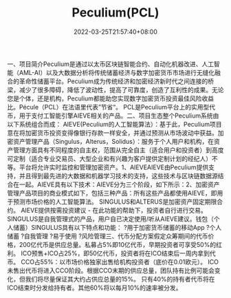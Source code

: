 ﻿---
weight: 
title: "Peculium(PCL)"
description: "Peculium是通过以太币区块链智能合约、自动化机器改进、人工智能（AML-AI）以及大数据分析将传统储蓄经济与数字加密货币市场进行无缝化融合的革命性储蓄平台"
date: 2022-03-25T21:57:40+08:00
lastmod: 2022-03-25T16:45:40+08:00
draft: false
authors: ["Metabd"]
featuredImage: "peculiumpcl.webp"
link: ""
tags: ["数字代币","Peculium(PCL)"]
categories: ["navigation"]
navigation: ["数字代币"]
lightgallery: true
toc: true
pinned: false
recommend: false
recommend1: false
---
一、项目简介Peculium是通过以太币区块链智能合约、自动化机器改进、人工智能（AML-AI）以及大数据分析将传统储蓄经济与数字加密货币市场进行无缝化融合的革命性储蓄平台。Peculium成为传统经济和加密经济新时代之间连接的桥梁，减少了很多障碍，降低了波动性，提高了可靠度，创造了互利性的成果。无论您是个体，还是机构，Peculium都能助您实现数字加密货币投资最佳风险收益比。Pécule（PCL）在法语里代表”节省“。 PCL是Peculium平台上的实用型代币，用于支付工智能引擎AIEVE相关的产品。二、项目生态整个Peculium系统由以下系统组合而成：
AIEVE(Peculium的人工智能算法）：基于此，Peculium项目意在将加密货币投资变得像银行存款一样安全，并通过预测从市场波动中获益。加密资产管理产品（Singulus，Alterus，Solidus）：服务于个人用户和机构，在资产管理方面具有不同程度的自主权，范围从完全自主（适合用户和投资者）到高度可定制（适合专业交易员、大型企业和有兴趣为客户提供定制计划的经纪人）不等。平台将允许实时监控和管理加密资产。1、AIEVEAIEVE由Peculium提供支持，并且得到最先进的大数据和机器学习技术的支持，这些技术与区块链数据源结合在一起。AIEVE具有以下技术：AIEVE分为三个阶段，如下所示：2、加密资产管理产品项目的商业模式如下，包括三种产品：所有这些产品都使用AIEVE，即用于预测市场价格的人工智能算法。
SINGULUS和ALTERUS是加密资产固定期限合约。 AIEVE提供按需投资建议 - 在此功能的帮助下，投资者自行进行交易。SINGULUS是自我管理式的产品，用户自已决定使用/听从AIEVE建议。钱包（个人储蓄）SINGULUS具有以下特点和功能：
?用于加密货币储蓄的移动App
?个人储蓄
?自我管理
?易于使用
?风险管理三、代币分配方案假定众筹期间的代币价格，200亿代币是供应总量。私募占5%即10亿代币，早期投资者可享受50%的红利。
ICO预售+ICO占25%，即50亿代币，投资者将在ICO结束后一周内拿到代币。
CCO占55%：以市场价格独家出售给机构投资者（底价在0.01欧元）。
ICO未售出代币将进入CCO阶段。根据CCO末期的供应总量，团队持有比例可能会变化，但我们将尽量保证其大约占供应总量的15%。
只有40%的持有者代币将在ICO结束时分发给持有者。其他60%将以每月10%的速率被分发。
